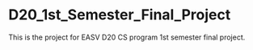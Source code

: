 # D20_1st_Semester_Final_Project
This is the project for EASV D20 CS program 1st semester final project. 
